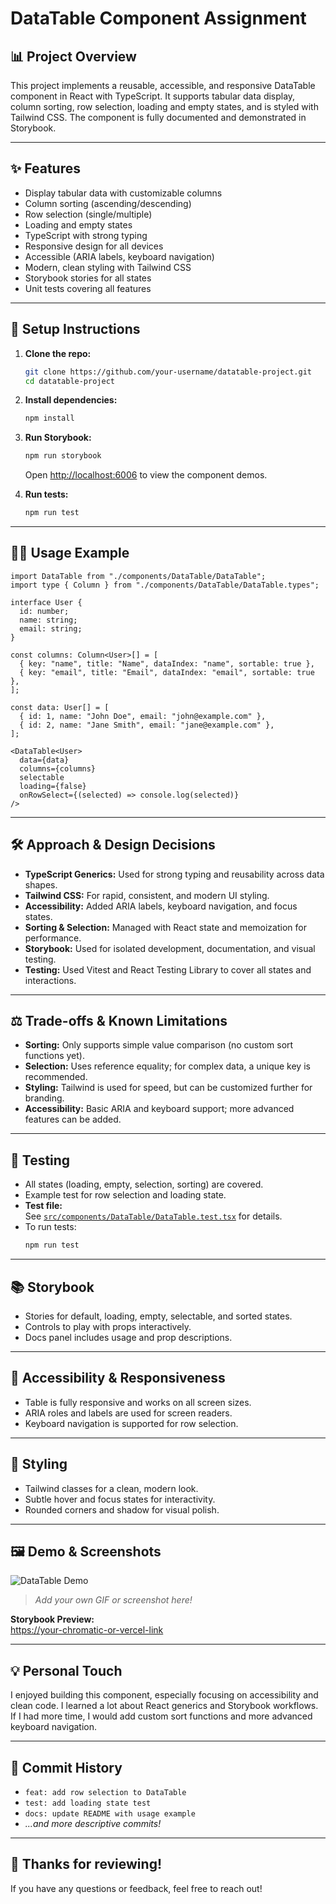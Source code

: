 # DataTable Component Assignment

## 📊 Project Overview

This project implements a reusable, accessible, and responsive DataTable component in React with TypeScript. It supports tabular data display, column sorting, row selection, loading and empty states, and is styled with Tailwind CSS. The component is fully documented and demonstrated in Storybook.

---

## ✨ Features

- Display tabular data with customizable columns
- Column sorting (ascending/descending)
- Row selection (single/multiple)
- Loading and empty states
- TypeScript with strong typing
- Responsive design for all devices
- Accessible (ARIA labels, keyboard navigation)
- Modern, clean styling with Tailwind CSS
- Storybook stories for all states
- Unit tests covering all features

---

## 🚀 Setup Instructions

1. **Clone the repo:**
   ```sh
   git clone https://github.com/your-username/datatable-project.git
   cd datatable-project
   ```

2. **Install dependencies:**
   ```sh
   npm install
   ```

3. **Run Storybook:**
   ```sh
   npm run storybook
   ```
   Open [http://localhost:6006](http://localhost:6006) to view the component demos.

4. **Run tests:**
   ```sh
   npm run test
   ```

---

## 🧑‍💻 Usage Example

```tsx
import DataTable from "./components/DataTable/DataTable";
import type { Column } from "./components/DataTable/DataTable.types";

interface User {
  id: number;
  name: string;
  email: string;
}

const columns: Column<User>[] = [
  { key: "name", title: "Name", dataIndex: "name", sortable: true },
  { key: "email", title: "Email", dataIndex: "email", sortable: true },
];

const data: User[] = [
  { id: 1, name: "John Doe", email: "john@example.com" },
  { id: 2, name: "Jane Smith", email: "jane@example.com" },
];

<DataTable<User>
  data={data}
  columns={columns}
  selectable
  loading={false}
  onRowSelect={(selected) => console.log(selected)}
/>
```

---

## 🛠️ Approach & Design Decisions

- **TypeScript Generics:** Used for strong typing and reusability across data shapes.
- **Tailwind CSS:** For rapid, consistent, and modern UI styling.
- **Accessibility:** Added ARIA labels, keyboard navigation, and focus states.
- **Sorting & Selection:** Managed with React state and memoization for performance.
- **Storybook:** Used for isolated development, documentation, and visual testing.
- **Testing:** Used Vitest and React Testing Library to cover all states and interactions.

---

## ⚖️ Trade-offs & Known Limitations

- **Sorting:** Only supports simple value comparison (no custom sort functions yet).
- **Selection:** Uses reference equality; for complex data, a unique key is recommended.
- **Styling:** Tailwind is used for speed, but can be customized further for branding.
- **Accessibility:** Basic ARIA and keyboard support; more advanced features can be added.

---

## 🧪 Testing

- All states (loading, empty, selection, sorting) are covered.
- Example test for row selection and loading state.
- **Test file:**  
  See [`src/components/DataTable/DataTable.test.tsx`](src/components/DataTable/DataTable.test.tsx) for details.
- To run tests:
  ```sh
  npm run test
  ```

---

## 📚 Storybook

- Stories for default, loading, empty, selectable, and sorted states.
- Controls to play with props interactively.
- Docs panel includes usage and prop descriptions.

---

## 📱 Accessibility & Responsiveness

- Table is fully responsive and works on all screen sizes.
- ARIA roles and labels are used for screen readers.
- Keyboard navigation is supported for row selection.

---

## 🎨 Styling

- Tailwind classes for a clean, modern look.
- Subtle hover and focus states for interactivity.
- Rounded corners and shadow for visual polish.

---

## 🖼️ Demo & Screenshots

![DataTable Demo](./screenshots/datatable-demo.gif)
> _Add your own GIF or screenshot here!_

**Storybook Preview:**  
[https://your-chromatic-or-vercel-link](https://your-chromatic-or-vercel-link)

---

## 💡 Personal Touch

I enjoyed building this component, especially focusing on accessibility and clean code. I learned a lot about React generics and Storybook workflows.  
If I had more time, I would add custom sort functions and more advanced keyboard navigation.

---

## 📝 Commit History

- `feat: add row selection to DataTable`
- `test: add loading state test`
- `docs: update README with usage example`
- _...and more descriptive commits!_

---

## 🤝 Thanks for reviewing!

If you have any questions or feedback, feel free to reach out!